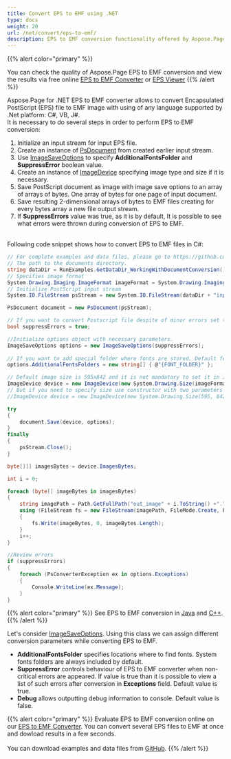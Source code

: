 ```yaml
---
title: Convert EPS to EMF using .NET
type: docs
weight: 20
url: /net/convert/eps-to-emf/
description: EPS to EMF conversion functionality offered by Aspose.Page API solution for .NET is explained and illustrated with the code snippets here.
---
```


{{% alert color="primary" %}} 

You can check the quality of Aspose.Page EPS to EMF conversion and view the results via free online <a nofollow href="https://products.aspose.app/page/conversion/eps-to-emf">EPS to EMF Converter</a>
or <a nofollow href="https://products.aspose.app/page/viewer/eps">EPS Viewer</a> {{% /alert %}}

Aspose.Page for .NET EPS to EMF converter allows to convert Encapsulated PostScript (EPS) file to EMF image with using of any language supported by .Net platform: C#, VB, J#.
<br>It is necessary to do several steps in order to perform EPS to EMF conversion:
1. Initialize an input stream for input EPS file.
2. Create an instance of [PsDocument](https://apireference.aspose.com/page/net/aspose.page.eps/psdocument) from created earlier input stream.
4. Use [ImageSaveOptions](https://apireference.aspose.com/page/net/aspose.page.eps.device/imagesaveoptions) to specify **AdditionalFontsFolder** and **SuppressError** boolean value.
5. Create an instance of [ImageDevice](https://apireference.aspose.com/page/net/aspose.page.eps.device/imagedevice) specifying image type and size if it is necessary.
6. Save PostScript document as image with image save options to an array of arrays of bytes. One array of bytes for one page of input document.
7. Save resulting 2-dimensional arrays of bytes to EMF files creating for every bytes array a new file output stream.
8. If **SuppressErrors** value was true, as it is by default, It is possible to see what errors were thrown during conversion of EPS to EMF.

<br>Following code snippet shows how to convert EPS to EMF files in C#:
<br>
```C#
// For complete examples and data files, please go to https://github.com/aspose-page/Aspose.Page-for-.NET
// The path to the documents directory.
string dataDir = RunExamples.GetDataDir_WorkingWithDocumentConversion();
// Specifies image format
System.Drawing.Imaging.ImageFormat imageFormat = System.Drawing.Imaging.ImageFormat.Emf;
// Initialize PostScript input stream
System.IO.FileStream psStream = new System.IO.FileStream(dataDir + "inputForImage.eps", System.IO.FileMode.Open, System.IO.FileAccess.Read);

PsDocument document = new PsDocument(psStream);

// If you want to convert Postscript file despite of minor errors set this flag
bool suppressErrors = true;

//Initialize options object with necessary parameters.
ImageSaveOptions options = new ImageSaveOptions(suppressErrors);
            
// If you want to add special folder where fonts are stored. Default fonts folder in OS is always included.
options.AdditionalFontsFolders = new string[] { @"{FONT_FOLDER}" };

// Default image size is 595x842 and it is not mandatory to set it in ImageDevice
ImageDevice device = new ImageDevice(new System.Drawing.Size(imageFormat);
// But if you need to specify size use constructor with two parameters
//ImageDevice device = new ImageDevice(new System.Drawing.Size(595, 842), imageFormat);

try
{
    document.Save(device, options);
}
finally
{
    psStream.Close();
}

byte[][] imagesBytes = device.ImagesBytes;

int i = 0;

foreach (byte[] imageBytes in imagesBytes)
{
    string imagePath = Path.GetFullPath("out_image" + i.ToString() +"." + imageFormat.ToString().ToLower());
    using (FileStream fs = new FileStream(imagePath, FileMode.Create, FileAccess.Write))
    {
        fs.Write(imageBytes, 0, imageBytes.Length);
    }
    i++;
}

//Review errors
if (suppressErrors)
{
    foreach (PsConverterException ex in options.Exceptions)
    {
        Console.WriteLine(ex.Message);
    }
}
```
{{% alert color="primary" %}}
See EPS to EMF conversion in [Java](/page/java/convert/eps-to-emf/) and [C++](/page/cpp/convert/eps-to-emf/).
{{% /alert %}}

Let's consider [ImageSaveOptions](https://apireference.aspose.com/page/net/aspose.page.eps.device/imagesaveoptions). Using this class we can assign different conversion parameters while converting EPS to EMF.
<br>
- **AdditionalFontsFolder** specifies locations where to find fonts. System fonts folders are always included by default.
- **SuppressError** controls behaviour of EPS to EMF converter when non-critical errors are appeared. If value is true than it is possible to view a list of such errors after conversion in **Exceptions** field. Default value is true.
- **Debug** allows outputting debug information to console. Default value is false.

{{% alert color="primary" %}}
Evaluate EPS to EMF conversion online on our <a nofollow href="https://products.aspose.app/page/conversion/eps-to-emf">EPS to EMF Converter</a>. You can convert several EPS files to EMF at once and dowload results in a few seconds.
<br>
<br>
You can download examples and data files from [GitHub](https://github.com/aspose-page/Aspose.Page-for-.NET). {{% /alert %}} 